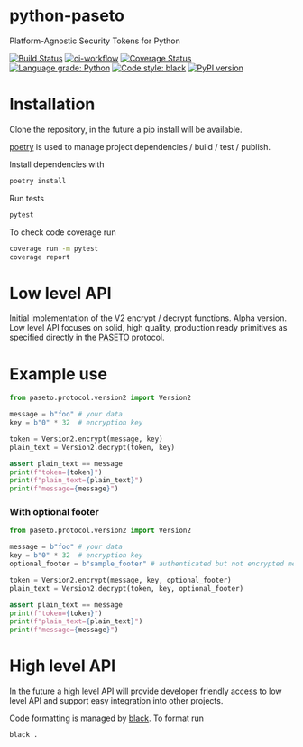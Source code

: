 # python-paseto
Platform-Agnostic Security Tokens for Python

[![Build Status](https://travis-ci.com/purificant/python-paseto.svg?branch=main)](https://travis-ci.com/purificant/python-paseto)
[![ci-workflow](https://github.com/purificant/python-paseto/actions/workflows/ci.yaml/badge.svg)](https://github.com/purificant/python-paseto/actions/workflows/ci.yaml)
[![Coverage Status](https://coveralls.io/repos/github/purificant/python-paseto/badge.svg?branch=main)](https://coveralls.io/github/purificant/python-paseto?branch=master)
[![Language grade: Python](https://img.shields.io/lgtm/grade/python/g/purificant/python-paseto.svg?logo=lgtm&logoWidth=18)](https://lgtm.com/projects/g/purificant/python-paseto/context:python)
[![Code style: black](https://img.shields.io/badge/code%20style-black-000000.svg)](https://github.com/ambv/black)
[![PyPI version](https://badge.fury.io/py/python-paseto.svg)](https://badge.fury.io/py/python-paseto)


# Installation
Clone the repository, in the future a pip install will be available.

[poetry](https://github.com/sdispater/poetry#installation) is used to manage project
dependencies / build / test / publish.

Install dependencies with 
```bash
poetry install
```

Run tests
```bash
pytest
```

To check code coverage run
```bash
coverage run -m pytest
coverage report
```

# Low level API
Initial implementation of the V2 encrypt / decrypt functions. Alpha version.
Low level API focuses on solid, high quality, production ready primitives
as specified directly in the [PASETO](https://tools.ietf.org/html/draft-paragon-paseto-rfc-00) 
protocol.

# Example use
```python
from paseto.protocol.version2 import Version2

message = b"foo" # your data
key = b"0" * 32  # encryption key

token = Version2.encrypt(message, key)
plain_text = Version2.decrypt(token, key)

assert plain_text == message
print(f"token={token}")
print(f"plain_text={plain_text}")
print(f"message={message}")
```
### With optional footer
```python
from paseto.protocol.version2 import Version2

message = b"foo" # your data
key = b"0" * 32  # encryption key
optional_footer = b"sample_footer" # authenticated but not encrypted metadata

token = Version2.encrypt(message, key, optional_footer)
plain_text = Version2.decrypt(token, key, optional_footer)

assert plain_text == message
print(f"token={token}")
print(f"plain_text={plain_text}")
print(f"message={message}")
```

# High level API
In the future a high level API will provide developer friendly access to low level API
and support easy integration into other projects.

Code formatting is managed by [black](https://github.com/ambv/black). To format run
```bash
black .
```